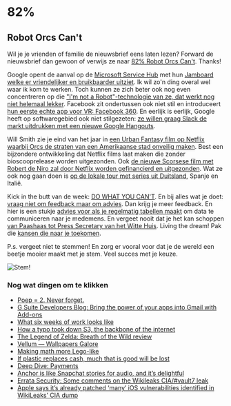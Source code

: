 # 82%

## Robot Orcs Can't

Wil je je vrienden of familie de nieuwsbrief eens laten lezen? Forward de nieuwsbrief dan gewoon of verwijs ze naar [82% Robot Orcs Can't](http://sinds82.nl/2017/03/10/82-robot-orcs-cant/). Thanks!

Google opent de aanval op de [Microsoft Service Hub](https://www.microsoft.com/microsoft-surface-hub/nl-nl) met hun [Jamboard welke er vriendelijker en bruikbaarder uitziet](https://www.blog.google/products/g-suite/jamboard-whiteboard-reimagined-collaboration-cloud/). Ik wil zo'n ding overal wel waar ik kom te werken. Toch kunnen ze zich beter ook nog even concentreren op die ["I'm not a Robot"-technologie van ze, dat werkt nog niet helemaal lekker](https://twitter.com/Leech/status/824709545771626499). Facebook zit ondertussen ook niet stil en introduceert [hun eerste echte app voor VR: Facebook 360](http://newsroom.fb.com/news/2017/03/introducing-facebook-360-for-gear-vr/?ref=producthunt). En eerlijk is eerlijk, Google heeft op softwaregebied ook niet stilgezeten: [ze willen graag Slack de markt uitdrukken met een nieuwe Google Hangouts](http://www.theverge.com/2017/3/9/14864552/google-hangouts-chat-update-announced-slack-group-messaging-video). 

Will Smith zie je eind van het jaar in [een Urban Fantasy film op Netflix waarbij Orcs de straten van een Amerikaanse stad onveilig maken](http://www.theverge.com/2017/2/27/14747880/bright-trailer-netflix-will-smith-orc). Best een bijzondere ontwikkeling dat Netflix films laat maken die zonder bioscooprelease worden uitgezonden. Ook [de nieuwe Scorsese film met Robert de Niro zal door Netflix worden gefinancierd en uitgezonden](https://www.theguardian.com/film/2017/feb/22/martin-scorsese-the-irishman-netflix-robert-de-niro-silence). Wat ze ook nog gaan doen is [op de lokale tour met series uit Duitsland](http://www.theverge.com/2017/3/1/14782414/netflix-dark-germany-watch-trailer), Spanje en Italië.

Kick in the butt van de week: [DO WHAT YOU CAN'T](https://www.youtube.com/watch?v=jG7dSXcfVqE&feature=youtu.be). En bij alles wat je doet: [vraag niet om feedback maar om advies](https://m.signalvnoise.com/unlock-honest-feedback-with-this-one-word-dcaf3839e7ee#.fotswp1ts). Dan krijg je meer feedback. En hier is een stukje [advies voor als je regelmatig tabellen maakt](https://medium.com/mission-log/design-better-data-tables-430a30a00d8c#.yucs8kg5w) om data te communiceren naar je medemens. En vergeet nooit dat je het kan schoppen [van Paashaas tot Press Secretary van het Witte Huis](http://www.marieclaire.com/politics/news/a25714/sean-spicer-white-house-bunny/). Living the dream! Pak die [kansen die naar je toekomen](https://twitter.com/MLB/status/837500285215920128).

P.s. vergeet niet te stemmen! En zorg er vooral voor dat je de wereld een beetje mooier maakt met je stem. Veel succes met je keuze.

![Stem!](https://media.giphy.com/media/l41YkEYrcqrPOpuIE/giphy.gif)

### Nog wat dingen om te klikken

- [Poep = 2. Never forget.](http://blog.jonnew.com/posts/poo-dot-length-equals-two)
- [G Suite Developers Blog: Bring the power of your apps into Gmail with Add-ons](https://gsuite-developers.googleblog.com/2017/03/bring-power-of-your-apps-into-gmail_9.html?m=1)
- [What six weeks of work looks like](https://m.signalvnoise.com/what-six-weeks-of-work-looks-like-69289221e80d#.5ed8sjr9h)
- [How a typo took down S3, the backbone of the internet](http://www.theverge.com/2017/3/2/14792442/amazon-s3-outage-cause-typo-internet-server)
- [The Legend of Zelda: Breath of the Wild review](http://www.theverge.com/2017/3/2/14787082/the-legend-of-zelda-breath-of-the-wild-review)
- [Vellum — Wallpapers Galore](https://beautifulpixels.com/iphone/vellum-wallpapers-iphone/)
- [Making math more Lego-like](http://news.harvard.edu/gazette/story/2017/03/making-math-more-lego-like/)
- [If plastic replaces cash, much that is good will be lost](https://aeon.co/essays/if-plastic-replaces-cash-much-that-is-good-will-be-lost)
- [Deep Dive: Payments](https://tech.affirm.com/deep-dive-payments-60f5d17f6c71)
- [Anchor is like Snapchat stories for audio, and it’s delightful](http://www.theverge.com/2017/3/7/14845902/anchor-app-audio-snapchat-stories)
- [Errata Security: Some comments on the Wikileaks CIA/#vault7 leak](http://blog.erratasec.com/2017/03/some-comments-on-wikileaks-ciavault7.html)
- [Apple says it’s already patched ‘many’ iOS vulnerabilities identified in WikiLeaks’ CIA dump](http://www.theverge.com/2017/3/8/14851266/apple-patch-wikileaks-cia-dump-ios)
